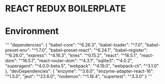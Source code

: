 # REACT REDUX BOILERPLATE

# Environment
'''
  "dependencies": {
    "babel-core": "^6.26.3",
    "babel-loader": "^7.0",
    "babel-preset-env": "^1.7.0",
    "babel-preset-react": "^6.24.1",
    "babel-register": "^6.26.0",
    "express": "^4.16.3",
    "knex": "^0.15.2",
    "react": "^16.5.1",
    "react-dom": "^16.5.1",
    "react-router-dom": "^4.3.1",
    "sqlite3": "^4.0.2",
    "superagent": "^4.0.0-beta.5",
    "webpack": "^4.19.0",
    "webpack-cli": "^3.1.0"
  },
  "devDependencies": {
    "enzyme": "^3.6.0",
    "enzyme-adapter-react-16": "^1.5.0",
    "jest": "^23.6.0",
    "nodemon": "^1.18.4",
    "supertest": "^3.3.0"
  }
'''
